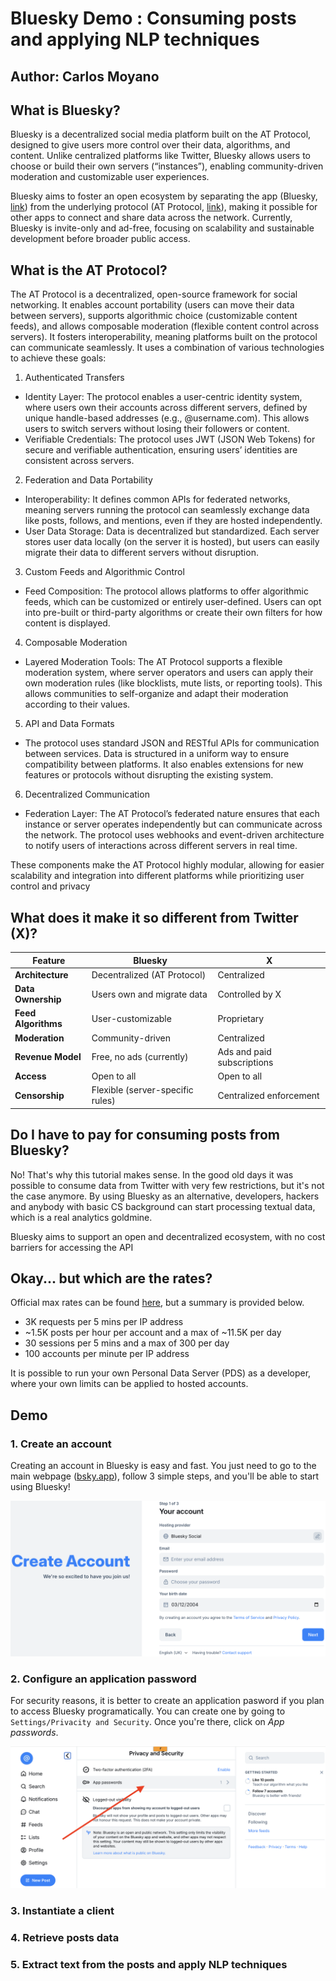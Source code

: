 # Bluesky Demo : Consuming posts and applying NLP techniques
## Author: Carlos Moyano

## What is Bluesky?
Bluesky is a decentralized social media platform built on the AT Protocol, designed to give users more control over their data, algorithms, and content. Unlike centralized platforms like Twitter, Bluesky allows users to choose or build their own servers (“instances”), enabling community-driven moderation and customizable user experiences.

Bluesky aims to foster an open ecosystem by separating the app (Bluesky, [link](https://bsky.app/)) from the underlying protocol (AT Protocol, [link](https://atproto.com/)), making it possible for other apps to connect and share data across the network. Currently, Bluesky is invite-only and ad-free, focusing on scalability and sustainable development before broader public access.

## What is the AT Protocol?
The AT Protocol is a decentralized, open-source framework for social networking. It enables account portability (users can move their data between servers), supports algorithmic choice (customizable content feeds), and allows composable moderation (flexible content control across servers). It fosters interoperability, meaning platforms built on the protocol can communicate seamlessly. It uses a combination of various technologies to achieve these goals:

1. Authenticated Transfers
* Identity Layer: The protocol enables a user-centric identity system, where users own their accounts across different servers, defined by unique handle-based addresses (e.g., @username.com). This allows users to switch servers without losing their followers or content.
* Verifiable Credentials: The protocol uses JWT (JSON Web Tokens) for secure and verifiable authentication, ensuring users’ identities are consistent across servers.

2. Federation and Data Portability
* Interoperability: It defines common APIs for federated networks, meaning servers running the protocol can seamlessly exchange data like posts, follows, and mentions, even if they are hosted independently.
* User Data Storage: Data is decentralized but standardized. Each server stores user data locally (on the server it is hosted), but users can easily migrate their data to different servers without disruption.

3. Custom Feeds and Algorithmic Control
* Feed Composition: The protocol allows platforms to offer algorithmic feeds, which can be customized or entirely user-defined. Users can opt into pre-built or third-party algorithms or create their own filters for how content is displayed.

4. Composable Moderation
* Layered Moderation Tools: The AT Protocol supports a flexible moderation system, where server operators and users can apply their own moderation rules (like blocklists, mute lists, or reporting tools). This allows communities to self-organize and adapt their moderation according to their values.

5. API and Data Formats
* The protocol uses standard JSON and RESTful APIs for communication between services. Data is structured in a uniform way to ensure compatibility between platforms. It also enables extensions for new features or protocols without disrupting the existing system.

6. Decentralized Communication
* Federation Layer: The AT Protocol’s federated nature ensures that each instance or server operates independently but can communicate across the network. The protocol uses webhooks and event-driven architecture to notify users of interactions across different servers in real time.

These components make the AT Protocol highly modular, allowing for easier scalability and integration into different platforms while prioritizing user control and privacy

## What does it make it so different from Twitter (X)?

| Feature               | Bluesky                          | X                                |
|-----------------------|----------------------------------|----------------------------------|
| **Architecture**      | Decentralized (AT Protocol)      | Centralized                      |
| **Data Ownership**    | Users own and migrate data       | Controlled by X                  |
| **Feed Algorithms**   | User-customizable                | Proprietary                      |
| **Moderation**        | Community-driven                 | Centralized                      |
| **Revenue Model**     | Free, no ads (currently)         | Ads and paid subscriptions       |
| **Access**            | Open to all                      | Open to all                      |
| **Censorship**        | Flexible (server-specific rules) | Centralized enforcement          |

## Do I have to pay for consuming posts from Bluesky?
No! That's why this tutorial makes sense. In the good old days it was possible to consume data from Twitter with very few restrictions, but it's not the case anymore. By using Bluesky as an alternative, developers, hackers and anybody with basic CS background can start processing textual data, which is a real analytics goldmine.

Bluesky aims to support an open and decentralized ecosystem, with no cost barriers for accessing the API

## Okay... but which are the rates?
Official max rates can be found [here](https://docs.bsky.app/docs/advanced-guides/rate-limits), but a summary is provided below.

* 3K requests per 5 mins per IP address
* ~1.5K posts per hour per account and a max of ~11.5K per day
* 30 sessions per 5 mins and a max of 300 per day
* 100 accounts per minute per IP address

It is possible to run your own Personal Data Server (PDS) as a developer, where your own limits can be applied to hosted accounts.

## Demo

### 1. Create an account

Creating an account in Bluesky is easy and fast. You just need to go to the main webpage ([bsky.app](https://bsky.app/)), follow 3 simple steps, and you'll be able to start using Bluesky!

![image](img/bluesky_account.png)

### 2. Configure an application password
For security reasons, it is better to create an application pasword if you plan to access Bluesky programatically. You can create one by going to ```Settings/Privacity and Security```. Once you're there, click on *App passwords*.

![image](img/app_passwords.png)

### 3. Instantiate a client

### 4. Retrieve posts data

### 5. Extract text from the posts and apply NLP techniques

